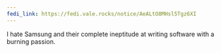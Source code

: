 ```yaml
---
fedi_link: https://fedi.vale.rocks/notice/AeALtO8MHsl5Tgz6XI
---
```


I hate Samsung and their complete ineptitude at writing software with a burning passion.
